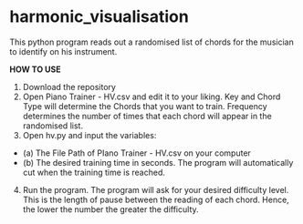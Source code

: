 # harmonic_visualisation
This python program reads out a randomised list of chords for the musician to identify on his instrument.


**HOW TO USE**

1. Download the repository
2. Open Piano Trainer - HV.csv and edit it to your liking. Key and Chord Type will determine the Chords that you want to train. Frequency determines the number of times that each chord will appear in the randomised list.
3. Open hv.py and input the variables:
  - (a) The File Path of PIano Trainer - HV.csv on your computer
  - (b) The desired training time in seconds. The program will automatically cut when the training time is reached.
4. Run the program. The program will ask for your desired difficulty level. This is the length of pause between the reading of each chord. Hence, the lower the number the greater the difficulty.
